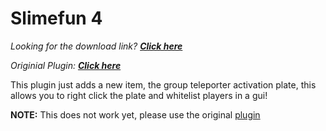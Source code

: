# Slimefun 4
*Looking for the download link? [**Click here**](https://github.com/Slimefun/Slimefun4/blob/master/README.md#floppy_disk-download-slimefun-4)*

*Originial Plugin: [**Click here**](https://github.com/thebusybiscuit/Slimefun4/)*

This plugin just adds a new item, the group teleporter activation plate, this allows you to right click the plate and whitelist players in a gui!

**NOTE:** This does not work yet, please use the original [plugin](https://github.com/thebusybiscuit/Slimefun4/)

